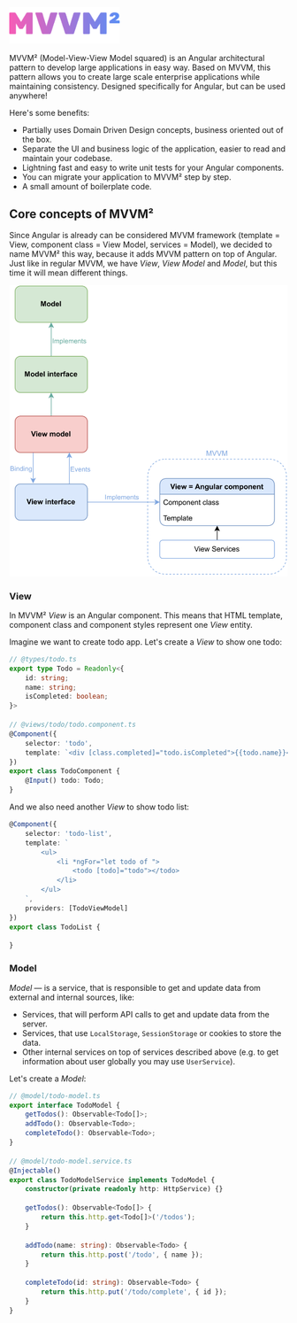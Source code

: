 <img width="200px" alt="MVVM²" src="https://raw.githubusercontent.com/daemonyeen/mvvm2/master/images/mvvm2.svg">

MVVM² (Model-View-View Model squared) is an Angular architectural pattern to develop large applications in easy way. Based on MVVM, this pattern allows you to create large scale enterprise applications while maintaining consistency. Designed specifically for Angular, but can be used anywhere!

Here's some benefits:

* Partially uses Domain Driven Design concepts, business oriented out of the box.
* Separate the UI and business logic of the application, easier to read and maintain your codebase.
* Lightning fast and easy to write unit tests for your Angular components.
* You can migrate your application to MVVM² step by step.
* A small amount of boilerplate code.

## Core concepts of MVVM²

Since Angular is already can be considered MVVM framework (template = View, component class = View Model, services = Model), we decided to name MVVM² this way, because it adds MVVM pattern on top of Angular. Just like in regular MVVM, we have _View_, _View Model_ and _Model_, but this time it will mean different things.

<img alt="MVVM² diagram" src="https://raw.githubusercontent.com/daemonyeen/mvvm2/master/images/mvvm2-diagram.svg">

### View

In MVVM² _View_ is an Angular component. This means that HTML template, component class and component styles represent one _View_ entity.

Imagine we want to create todo app. Let's create a _View_ to show one todo:

```typescript
// @types/todo.ts
export type Todo = Readonly<{
    id: string;
    name: string;
    isCompleted: boolean;
}>

// @views/todo/todo.component.ts
@Component({
    selector: 'todo',
    template: `<div [class.completed]="todo.isCompleted">{{todo.name}}</div>`,
})
export class TodoComponent {
    @Input() todo: Todo;
}
```

And we also need another _View_ to show todo list:

```typescript
@Component({
    selector: 'todo-list',
    template: `
        <ul>
            <li *ngFor="let todo of ">
                <todo [todo]="todo"></todo>
            </li>
        </ul>
    `,
    providers: [TodoViewModel]
})
export class TodoList {

}
```

### Model

_Model_ — is a service, that is responsible to get and update data from external and internal sources, like:

* Services, that will perform API calls to get and update data from the server.
* Services, that use `LocalStorage`, `SessionStorage` or cookies to store the data.
* Other internal services on top of services described above (e.g. to get information about user globally you may use `UserService`).

Let's create a _Model_:

```typescript
// @model/todo-model.ts
export interface TodoModel {
    getTodos(): Observable<Todo[]>;
    addTodo(): Observable<Todo>;
    completeTodo(): Observable<Todo>;
}

// @model/todo-model.service.ts
@Injectable()
export class TodoModelService implements TodoModel {
    constructor(private readonly http: HttpService) {} 

    getTodos(): Observable<Todo[]> {
        return this.http.get<Todo[]>('/todos');
    }

    addTodo(name: string): Observable<Todo> {
        return this.http.post('/todo', { name });
    }

    completeTodo(id: string): Observable<Todo> {
        return this.http.put('/todo/complete', { id });
    }
}
```
